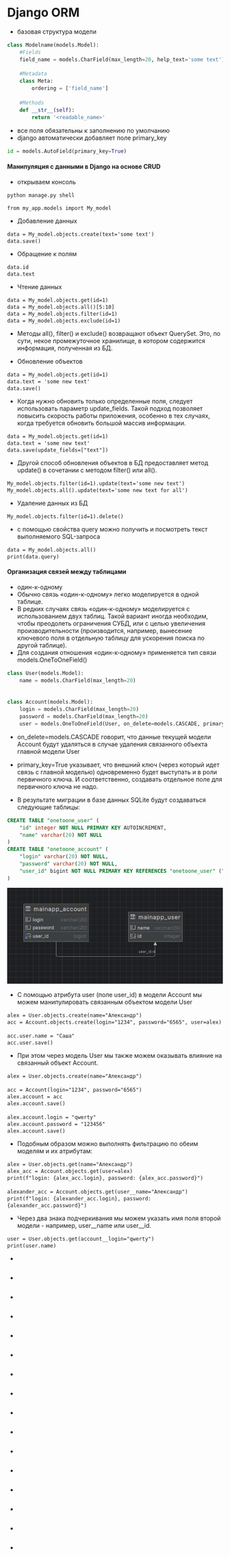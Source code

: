 # Django ORM

* базовая структура модели
```python
class Modelname(models.Model):
    #Fields
    field_name = models.CharField(max_length=20, help_text='some text')

    #Metadata
    class Meta:
        ordering = ['field_name']

    #Methods
    def __str__(self):
        return '<readable_name>'
```
* все поля обязательны к заполнению по умолчанию
* django автоматически добавляет поле primary_key
```python
id = models.AutoField(primary_key=True)
```
#### Манипуляция с данными в Django на основе CRUD 

* открываем консоль
```
python manage.py shell
``` 
```
from my_app.models import My_model
```
* Добавление данных
```
data = My_model.objects.create(text='some text')
data.save()
```
* Обращение к полям
```
data.id
data.text
```
* Чтение данных
```
data = My_model.objects.get(id=1)
data = My_model.objects.all()[5:10]
data = My_model.objects.filter(id=1)
data = My_model.objects.exclude(id=1)
```
* Методы all(), filter() и exclude() возвращают объект QuerySet. Это, по сути, некое промежуточное хранилище, в котором содержится информация, полученная из БД.

* Обновление объектов
```
data = My_model.objects.get(id=1)
data.text = 'some new text'
data.save()
```
* Когда нужно обновить только определенные поля, следует использовать параметр update_fields. Такой подход позволяет повысить скорость работы приложения, особенно в тех случаях, когда требуется обновить большой массив информации.
```
data = My_model.objects.get(id=1)
data.text = 'some new text'
data.save(update_fields=["text"])
```
* Другой способ обновления объектов в БД предоставляет метод update() в сочетании с методом filter() или all().
```
My_model.objects.filter(id=1).update(text='some new text')
My_model.objects.all().update(text='some new text for all')
```
* Удаление данных из БД
```
My_model.objects.filter(id=1).delete()
```
* с помощью свойства query можно получить и посмотреть текст выполняемого SQL-запроса
```
data = My_model.objects.all()
print(data.query)
```
#### Организация связей между таблицами

* один-к-одному
* Обычно связь «один-к-одному» легко моделируется в одной таблице.
* В редких случаях связь «один-к-одному» моделируется с использованием двух таблиц. Такой вариант иногда необходим, чтобы преодолеть ограничения СУБД, или с целью увеличения производительности (производится, например, вынесение ключевого поля в отдельную таблицу для ускорения поиска по другой таблице).
* Для создания отношения «один-к-одному» применяется тип связи models.OneToOneField()

```python
class User(models.Model):
    name = models.CharField(max_length=20)


class Account(models.Model):
    login = models.CharField(max_length=20)
    password = models.CharField(max_length=20)
    user = models.OneToOneField(User, on_delete=models.CASCADE, primary_key=True)
```

* on_delete=models.CASCADE говорит, что данные текущей модели Account будут удаляться в случае удаления связанного объекта главной модели User

* primary_key=True указывает, что внешний ключ (через который идет связь с главной моделью) одновременно будет выступать и в роли первичного ключа. И соответственно, создавать отдельное поле для первичного ключа не надо.

* В результате миграции в базе данных SQLite будут создаваться следующие таблицы:

```sql
CREATE TABLE "onetoone_user" (
    "id" integer NOT NULL PRIMARY KEY AUTOINCREMENT, 
    "name" varchar(20) NOT NULL
)
CREATE TABLE "onetoone_account" (
    "login" varchar(20) NOT NULL, 
    "password" varchar(20) NOT NULL, 
    "user_id" bigint NOT NULL PRIMARY KEY REFERENCES "onetoone_user" ("id") DEFERRABLE INITIALLY DEFERRED
)
```
![](https://github.com/rublock/helper/raw/main/django/img/django_ORM_one_to_one.png)

* С помощью атрибута user (поле user_id) в модели Account мы можем манипулировать связанным объектом модели User
```
alex = User.objects.create(name="Александр")
acc = Account.objects.create(login="1234", password="6565", user=alex)

acc.user.name = "Саша"
acc.user.save()
```
* При этом через модель User мы также можем оказывать влияние на связанный объект Account.
```
alex = User.objects.create(name="Александр")

асс = Account(login="1234", password="6565")
alex.account = асс
alex.account.save()

alex.account.login = "qwerty"
alex.account.password = "123456"
alex.account.save()
```
* Подобным образом можно выполнять фильтрацию по обеим моделям и их атрибутам:
```
alex = User.objects.get(name="Александр")
alex_acc = Account.objects.get(user=alex)
print(f"login: {alex_acc.login}, password: {alex_acc.password}")

alexander_acc = Account.objects.get(user__name="Aлeкcaндp")
print(f"login: {alexander_acc.login}, password: {alexander_acc.password}")
```
*  Через два знака подчеркивания мы можем указать имя поля второй модели - например, user__name или user__id.
```
user = User.objects.get(account__login="qwerty")
print(user.name)
```
* 
```

```
* 
```

```
* 
```

```
* 
```

```
* 
```

```
* 
```

```
* 
```

```
* 
```

```
* 
```

```
* 
```

```
* 
```

```
* 
```

```
* 
```

```
* 
```

```
* 
```

```
* 
```

```
